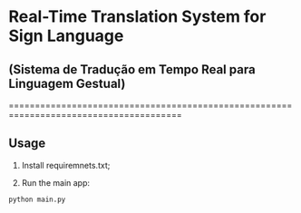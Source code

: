# Real-Time Translation System for Sign Language

## (Sistema de Tradução em Tempo Real para Linguagem Gestual)

=======================================================================================

## Usage

1. Install requiremnets.txt;

2. Run the main app:

```
python main.py
```
